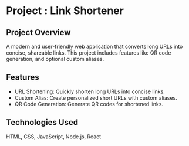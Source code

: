 # Project : Link Shortener

## Project Overview

A modern and user-friendly web application that converts long URLs into concise, shareable links. This project includes features like QR code generation, and optional custom aliases.

## Features

- URL Shortening: Quickly shorten long URLs into concise links.
- Custom Alias: Create personalized short URLs with custom aliases.
- QR Code Generation: Generate QR codes for shortened links.

## Technologies Used

HTML, CSS, JavaScript, Node.js, React
